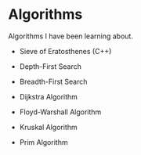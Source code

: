 # Algorithms

Algorithms I have been learning about.

- Sieve of Eratosthenes (C++)

- Depth-First Search

- Breadth-First Search

- Dijkstra Algorithm

- Floyd-Warshall Algorithm

- Kruskal Algorithm

- Prim Algorithm
